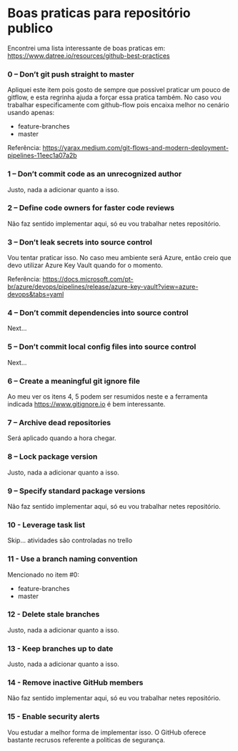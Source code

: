 
# Boas praticas para repositório publico
Encontrei uma lista interessante de boas praticas em: https://www.datree.io/resources/github-best-practices

### 0 – Don’t git push straight to master
Apliquei este item pois gosto de sempre que possivel praticar um pouco de gitflow, e esta regrinha ajuda a forçar essa pratica também. No caso vou trabalhar especificamente com github-flow pois encaixa melhor no cenário usando apenas:  
* feature-branches
* master

Referência: https://yarax.medium.com/git-flows-and-modern-deployment-pipelines-11eec1a07a2b
### 1 – Don’t commit code as an unrecognized author
Justo, nada a adicionar quanto a isso.

### 2 – Define code owners for faster code reviews
Não faz sentido implementar aqui, só eu vou trabalhar netes repositório.
### 3 – Don’t leak secrets into source control
Vou tentar praticar isso. No caso meu ambiente será Azure, então creio que devo utilizar Azure Key Vault quando for o momento.

Referência: https://docs.microsoft.com/pt-br/azure/devops/pipelines/release/azure-key-vault?view=azure-devops&tabs=yaml

### 4 – Don’t commit dependencies into source control
Next...
### 5 – Don’t commit local config files into source control
Next...
### 6 – Create a meaningful git ignore file
Ao meu ver os itens 4, 5 podem ser resumidos neste e a ferramenta indicada https://www.gitignore.io é bem interessante.

### 7 – Archive dead repositories
Será aplicado quando a hora chegar.

### 8 – Lock package version
Justo, nada a adicionar quanto a isso.
### 9 – Specify standard package versions
Não faz sentido implementar aqui, só eu vou trabalhar netes repositório.
### 10 - Leverage task list
Skip... atividades são controladas no trello
### 11 - Use a branch naming convention
Mencionado no item #0:
* feature-branches
* master
### 12 - Delete stale branches
Justo, nada a adicionar quanto a isso.
### 13 - Keep branches up to date
Justo, nada a adicionar quanto a isso.
### 14 - Remove inactive GitHub members
Não faz sentido implementar aqui, só eu vou trabalhar netes repositório.
### 15 - Enable security alerts
Vou estudar a melhor forma de implementar isso. O GitHub oferece bastante recrusos referente a politicas de segurança.